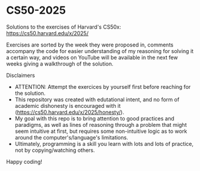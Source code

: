 # CS50-2025
Solutions to the exercises of Harvard's CS50x: https://cs50.harvard.edu/x/2025/

Exercises are sorted by the week they were proposed in, comments accompany the code for easier understanding of my reasoning for solving it a certain way, and videos on YouTube will be available in the next few weeks giving a walkthrough of the solution.

Disclaimers
* ATTENTION: Attempt the exercices by yourself first before reaching for the solution.
* This repository was created with edutational intent, and no form of academic dishonesty is encouraged with it (https://cs50.harvard.edu/x/2025/honesty/).
* My goal with this repo is to bring attention to good practices and paradigms, as well as lines of reasoning through a problem that might seem intuitive at first, but requires some non-intuitive logic as to work around the computer's/language's limitations.
* Ultimately, programming is a skill you learn with lots and lots of practice, not by copying/watching others.

Happy coding!

